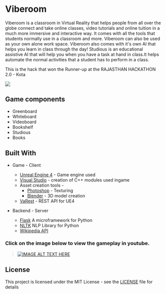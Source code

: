 # Viberoom
Viberoom is a classroom in Virtual Reality that helps people from all over the globe connect and take online classes, video tutorials and online tuition in a much more immersive and interactive way. It comes with all the tools that students normally use in a classroom and more. Viberoom can also be used as your own alone work space. Viberoom also comes with it's own AI that helps you learn in class through the day!
Studious is an educational assistive AI that will help you when you have a task at hand in class.It helps automate the normal activities that a student has to perform in a class.

This is the hack that won the Runner-up at the RAJASTHAN HACKATHON 2.0 - Kota

![](screenshots/screenshot1.png)

## Game components

* Greenboard
* Whiteboard
* Videoboard
* Bookshelf
* Studious
* Books

## Built With

* Game - Client
  * [Unreal Engine 4](https://www.unrealengine.com/en-US/blog) - Game engine used
  * [Visual Studio](https://www.visualstudio.com/) - creation of C++ modules used ingame
  * Asset creation tools -
    * [Photoshop](www.adobe.com/Photoshop) - Texturing
    * [Blender](https://www.blender.org/) - 3D model creation
  * [VaRest](https://github.com/ufna/VaRest) - REST API for UE4
    
* Backend - Server
  * [Flask](http://flask.pocoo.org/) A microframework for Python
  * [NLTK](http://www.nltk.org/) NLP Library for Python
  * [Wikipedia API](https://pypi.python.org/pypi/wikipedia)


### Click on the image below to view the gameplay in youtube.
>[![IMAGE ALT TEXT HERE](https://img.youtube.com/vi/APgB3Kd2x-o/0.jpg)](https://www.youtube.com/watch?v=APgB3Kd2x-o)

## License

This project is licensed under the MIT License - see the [LICENSE](LICENSE) file for details


